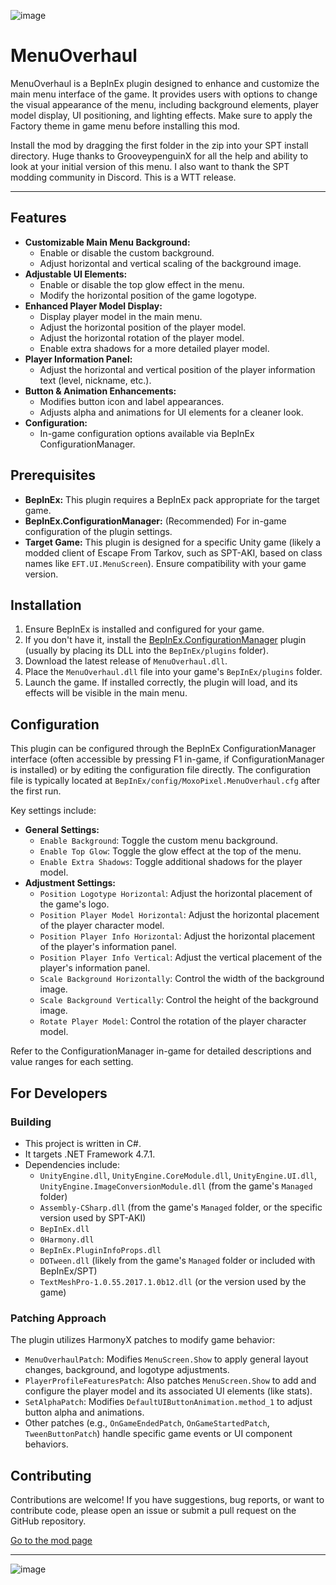 ![image](https://i.imgur.com/YMAtT5k.png)

# MenuOverhaul

MenuOverhaul is a BepInEx plugin designed to enhance and customize the main menu interface of the game. It provides users with options to change the visual appearance of the menu, including background elements, player model display, UI positioning, and lighting effects. Make sure to apply the Factory theme in game menu before installing this mod.

Install the mod by dragging the first folder in the zip into your SPT install directory. Huge thanks to GrooveypenguinX for all the help and ability to look at your initial version of this menu. I also want to thank the SPT modding community in Discord. This is a WTT release.

---

## Features

*   **Customizable Main Menu Background:**
    *   Enable or disable the custom background.
    *   Adjust horizontal and vertical scaling of the background image.
*   **Adjustable UI Elements:**
    *   Enable or disable the top glow effect in the menu.
    *   Modify the horizontal position of the game logotype.
*   **Enhanced Player Model Display:**
    *   Display player model in the main menu.
    *   Adjust the horizontal position of the player model.
    *   Adjust the horizontal rotation of the player model.
    *   Enable extra shadows for a more detailed player model.
*   **Player Information Panel:**
    *   Adjust the horizontal and vertical position of the player information text (level, nickname, etc.).
*   **Button & Animation Enhancements:**
    *   Modifies button icon and label appearances.
    *   Adjusts alpha and animations for UI elements for a cleaner look.
*   **Configuration:**
    *   In-game configuration options available via BepInEx ConfigurationManager.

## Prerequisites

*   **BepInEx:** This plugin requires a BepInEx pack appropriate for the target game.
*   **BepInEx.ConfigurationManager:** (Recommended) For in-game configuration of the plugin settings.
*   **Target Game:** This plugin is designed for a specific Unity game (likely a modded client of Escape From Tarkov, such as SPT-AKI, based on class names like `EFT.UI.MenuScreen`). Ensure compatibility with your game version.

## Installation

1.  Ensure BepInEx is installed and configured for your game.
2.  If you don't have it, install the [BepInEx.ConfigurationManager](https://github.com/BepInEx/BepInEx.ConfigurationManager) plugin (usually by placing its DLL into the `BepInEx/plugins` folder).
3.  Download the latest release of `MenuOverhaul.dll`.
4.  Place the `MenuOverhaul.dll` file into your game's `BepInEx/plugins` folder.
5.  Launch the game. If installed correctly, the plugin will load, and its effects will be visible in the main menu.

## Configuration

This plugin can be configured through the BepInEx ConfigurationManager interface (often accessible by pressing F1 in-game, if ConfigurationManager is installed) or by editing the configuration file directly. The configuration file is typically located at `BepInEx/config/MoxoPixel.MenuOverhaul.cfg` after the first run.

Key settings include:

*   **General Settings:**
    *   `Enable Background`: Toggle the custom menu background.
    *   `Enable Top Glow`: Toggle the glow effect at the top of the menu.
    *   `Enable Extra Shadows`: Toggle additional shadows for the player model.
*   **Adjustment Settings:**
    *   `Position Logotype Horizontal`: Adjust the horizontal placement of the game's logo.
    *   `Position Player Model Horizontal`: Adjust the horizontal placement of the player character model.
    *   `Position Player Info Horizontal`: Adjust the horizontal placement of the player's information panel.
    *   `Position Player Info Vertical`: Adjust the vertical placement of the player's information panel.
    *   `Scale Background Horizontally`: Control the width of the background image.
    *   `Scale Background Vertically`: Control the height of the background image.
    *   `Rotate Player Model`: Control the rotation of the player character model.

Refer to the ConfigurationManager in-game for detailed descriptions and value ranges for each setting.

## For Developers

### Building

*   This project is written in C#.
*   It targets .NET Framework 4.7.1.
*   Dependencies include:
    *   `UnityEngine.dll`, `UnityEngine.CoreModule.dll`, `UnityEngine.UI.dll`, `UnityEngine.ImageConversionModule.dll` (from the game's `Managed` folder)
    *   `Assembly-CSharp.dll` (from the game's `Managed` folder, or the specific version used by SPT-AKI)
    *   `BepInEx.dll`
    *   `0Harmony.dll`
    *   `BepInEx.PluginInfoProps.dll`
    *   `DOTween.dll` (likely from the game's `Managed` folder or included with BepInEx/SPT)
    *   `TextMeshPro-1.0.55.2017.1.0b12.dll` (or the version used by the game)

### Patching Approach

The plugin utilizes HarmonyX patches to modify game behavior:
*   `MenuOverhaulPatch`: Modifies `MenuScreen.Show` to apply general layout changes, background, and logotype adjustments.
*   `PlayerProfileFeaturesPatch`: Also patches `MenuScreen.Show` to add and configure the player model and its associated UI elements (like stats).
*   `SetAlphaPatch`: Modifies `DefaultUIButtonAnimation.method_1` to adjust button alpha and animations.
*   Other patches (e.g., `OnGameEndedPatch`, `OnGameStartedPatch`, `TweenButtonPatch`) handle specific game events or UI component behaviors.

## Contributing

Contributions are welcome! If you have suggestions, bug reports, or want to contribute code, please open an issue or submit a pull request on the GitHub repository.

[Go to the mod page](https://hub.sp-tarkov.com/files/file/2412-wtt-menu-overhaul)

---

![image](https://i.imgur.com/UVo352O.jpeg)
